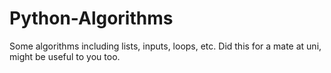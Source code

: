 # Python-Algorithms

Some algorithms including lists, inputs, loops, etc. Did this for a mate at uni, might be useful to you too.
